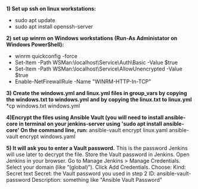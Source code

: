 **1) Set up ssh on linux workstations:**
*    sudo apt update
*    sudo apt install openssh-server
    
**2) set up winrm on Windows workstations (Run-As Administator on Windows PowerShell):**
*    winrm quickconfig -force
*    Set-Item -Path WSMan:\localhost\Service\Auth\Basic -Value $true
*    Set-Item -Path WSMan:\localhost\Service\AllowUnencrypted -Value $true
*    Enable-NetFirewallRule -Name "WINRM-HTTP-In-TCP"
    
**3) Create the windows.yml and linux.yml files in group_vars by copying the windows.txt to windows.yml and by copying the linux.txt to linux.yml**
*cp windows.txt windows.yml

**4)Encrypt the files using Ansible Vault (you will need to install ansible-core in terminal on your jenkins-server using 'sudo apt install ansible-core' On the command line, run:**
    ansible-vault encrypt linux.yaml
    ansible-vault encrypt windows.yaml

**5) It will ask you to enter a Vault password.** This is the password Jenkins will use later to decrypt the file.  Store the Vault password in Jenkins. Open Jenkins in your browser.
Go to Manage Jenkins > Manage Credentials.  Select your domain (like “(global)”). Click Add Credentials.
Choose:
    Kind: Secret text
    Secret: the Vault password you used in step 2
    ID: ansible-vault-password
    Description: something like "Ansible Vault Password"
